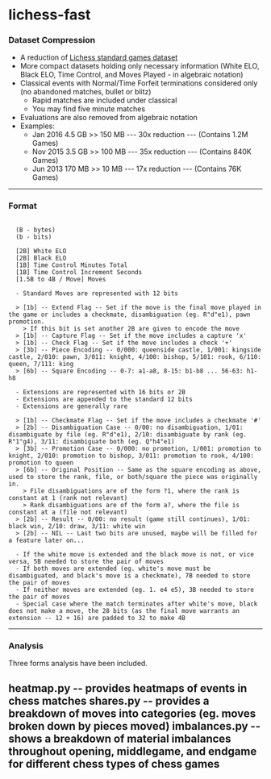 # lichess-fast

### Dataset Compression
- A reduction of [Lichess standard games dataset](https://database.lichess.org/#standard_games)
- More compact datasets holding only necessary information (White ELO, Black ELO, Time Control, and Moves Played - in algebraic notation)
- Classical events with Normal/Time Forfeit terminations considered only (no abandoned matches, bullet or blitz)
  - Rapid matches are included under classical
  - You may find five minute matches
- Evaluations are also removed from algebraic notation
- Examples:
  - Jan 2016 4.5 GB >> 150 MB --- 30x reduction --- (Contains 1.2M Games)
  - Nov 2015 3.5 GB >> 100 MB --- 35x reduction --- (Contains 840K Games)
  - Jun 2013 170 MB >> 10 MB --- 17x reduction --- (Contains 76K Games)

---
### Format

```

  (B - bytes)
  (b - bits)

  [2B] White ELO
  [2B] Black ELO
  [1B] Time Control Minutes Total 
  [1B] Time Control Increment Seconds 
  [1.5B to 4B / Move] Moves 

  - Standard Moves are represented with 12 bits

  > [1b] -- Extend Flag -- Set if the move is the final move played in the game or includes a checkmate, disambiguation (eg. R"d"e1), pawn promotion.
    > If this bit is set another 2B are given to encode the move
  > [1b] -- Capture Flag -- Set if the move includes a capture 'x'
  > [1b] -- Check Flag -- Set if the move includes a check '+'
  > [3b] -- Piece Encoding -- 0/000: queenside castle, 1/001: kingside castle, 2/010: pawn, 3/011: knight, 4/100: bishop, 5/101: rook, 6/110: queen, 7/111: king
  > [6b] -- Square Encoding -- 0-7: a1-a8, 8-15: b1-b8 ... 56-63: h1-h8

  - Extensions are represented with 16 bits or 2B
  - Extensions are appended to the standard 12 bits
  - Extensions are generally rare

  > [1b] -- Checkmate Flag -- Set if the move includes a checkmate '#'
  > [2b] -- Disambiguation Case -- 0/00: no disambiguation, 1/01: disambiguate by file (eg. R"d"e1), 2/10: disambiguate by rank (eg. R"1"g4), 3/11: disambiguate both (eg. Q"h4"e1) 
  > [3b] -- Promotion Case -- 0/000: no promotion, 1/001: promotion to knight, 2/010: promotion to bishop, 3/011: promotion to rook, 4/100: promotion to queen
  > [6b] -- Original Position -- Same as the square encoding as above, used to store the rank, file, or both/square the piece was originally in.
    > File disambiguations are of the form ?1, where the rank is constant at 1 (rank not relevant)
    > Rank disambiguations are of the form a?, where the file is constant at a (file not relevant)
  > [2b] -- Result -- 0/00: no result (game still continues), 1/01: black win, 2/10: draw, 3/11: white win
  > [2b] -- NIL -- Last two bits are unused, maybe will be filled for a feature later on...

  - If the white move is extended and the black move is not, or vice versa, 5B needed to store the pair of moves
  - If both moves are extended (eg. white's move must be disambiguated, and black's move is a checkmate), 7B needed to store the pair of moves
  - If neither moves are extended (eg. 1. e4 e5), 3B needed to store the pair of moves
  - Special case where the match terminates after white's move, black does not make a move, the 28 bits (as the final move warrants an extension -- 12 + 16) are padded to 32 to make 4B

```

---
### Analysis

Three forms analysis have been included. 

heatmap.py -- provides heatmaps of events in chess matches
shares.py -- provides a breakdown of moves into categories (eg. moves broken down by pieces moved)
imbalances.py -- shows a breakdown of material imbalances throughout opening, middlegame, and endgame for different chess types of chess games
---

